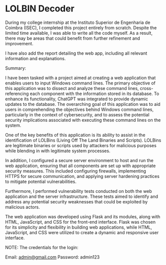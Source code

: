 # LOLBIN Decoder

During my college internship at the Instituto Superior de Engenharia de Coimbra (ISEC), I completed this project entirely from scratch. Despite the limited time available, I was able to write all the code myself. As a result, there may be areas that could benefit from further refinement and improvement.

I have also add the report detailing the web app, including all relevant information and explanations.

Summary:

I have been tasked with a project aimed at creating a web application that enables users to input Windows command lines. The primary objective of this application was to dissect and analyze these command lines, cross-referencing each component with the information stored in its database. To enhance its functionality, ChatGPT was integrated to provide dynamic updates to the database. The overarching goal of this application was to aid users in comprehending the objectives behind Windows command lines, particularly in the context of cybersecurity, and to assess the potential security implications associated with executing these command lines on the system.

One of the key benefits of this application is its ability to assist in the identification of LOLBins (Living Off The Land Binaries and Scripts). LOLBins are legitimate binaries or scripts used by attackers for malicious purposes while blending in with legitimate system processes.

In addition, I configured a secure server environment to host and run the web application, ensuring that all components are set up with appropriate security measures. This included configuring firewalls, implementing HTTPS for secure communication, and applying server hardening practices to mitigate potential vulnerabilities.

Furthermore, I performed vulnerability tests conducted on both the web application and the server infrastructure. These tests aimed to identify and address any potential security weaknesses that could be exploited by malicious actors.

The web application was developed using Flask and its modules, along with HTML, JavaScript, and CSS for the front-end interface. Flask was chosen for its simplicity and flexibility in building web applications, while HTML, JavaScript, and CSS were utilized to create a dynamic and responsive user interface.


NOTE:
The credentials for the login:

Email: admin@gmail.com
Password: admin123
